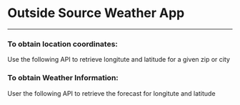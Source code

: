 # Outside Source Weather App
----------------------------

### To obtain location coordinates: 
Use the following API to retrieve longitute and latitude for a given zip or city



### To obtain Weather Information: 
User the following API to retrieve the forecast for longitute and latitude 
